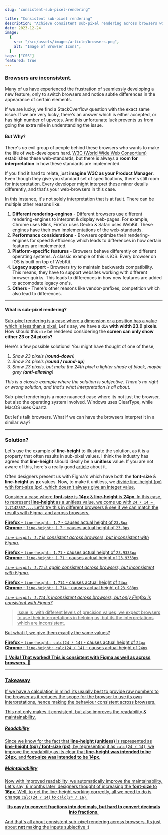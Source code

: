 ```yaml
---
slug: "consistent-sub-pixel-rendering"

title: "Consistent sub-pixel rendering"
description: "Achieve consistent sub-pixel rendering across browsers with improved readability"
date: 2023-12-24
image:
  {
    src: "/src/assets/images/article/browsers.png",
    alt: "Image of Browser Icons",
  }
tags: ["CSS"]
featured: true
---
```


### Browsers are inconsistent.

Many of us have experienced the frustration of seamlessly developing a new feature, only to switch browsers and notice subtle differences in the appearance of certain elements.

If we are lucky, we find a StackOverflow question with the exact same issue. If we are very lucky, there's an answer which is either accepted, or has high number of upvotes. And this unfortunate luck prevents us from going the extra mile in understanding the issue.

#### But Why?

There's _no_ evil group of people behind these browsers who wants to make the life of web-developers hard. [W3C (World Wide Web Consortium)](https://www.w3.org/) establishes these web-standards, but there is always a **room for interpretation** in how these standards are implemented.

If you find it hard to relate, just **imagine W3C as your Product Manager**. Even though they give you standard set of specifications, there's still room for interpretation. Every developer might interpret these minor details differently, and that's your web-browsers in this case.

In this instance, it's not solely interpretation that is at fault. There can be multiple other reasons like:

1. **Different rendering-engines** - Different browsers use different rendering-engines to interpret & display web-pages. For example, Chrome uses Blink, Firefox uses Gecko & Safari uses WebKit. These engines have their own implementations of the web-standards.
2. **Performance considerations** - Browsers optimize their rendering-engines for speed & efficiency which leads to differences in how certain features are implemented.
3. **Platform-specific features** - Browsers behave differently on different operating systems. A classic example of this is iOS. Every browser on iOS is built on top of WebKit.
4. **Legacy support** - Browsers try to maintain backwards compatibility. This means, they have to support websites working with different browser quirks. This leads to differences in how new features are added to accomodate legacy one's.
5. **Others** - There's other reasons like vendor-prefixes, competition which also lead to differences.

<!-- <br/>

**TLDR is, browsers are inconsistent, and it's the hard truth which needs to be accepted.** -->

<hr/>

#### What is sub-pixel rendering?

<u>Sub-pixel rendering is a case where a dimension or a position has a value which is less than a pixel.</u> Let's say, we have a **`div` with width 23.9 pixels**. How should this `div` be rendered considering the **screen can only show either 23 or 24 pixels?**

Here's a few possible solutions! You might have thought of one of these,

1. _Show 23 pixels (**round-down**)_
2. _Show 24 pixels (**round / round-up**)_
3. _Show 23 pixels, but make the 24th pixel a lighter shade of black, maybe grey (**anti-aliasing**)_

_This is a classic example where the solution is subjective. There's no right or wrong solution, and that's what interpretation is all about._

Sub-pixel rendering is a more nuanced case where its not just the browser, but also the operating system involved. Windows uses ClearType, while MacOS uses Quartz.

But let's talk browsers. What if we can have the browsers interpret it in a similar way?

<hr/>

### Solution?

Let's use the example of **line-height** to illustrate the solution, as it is a property that often results in sub-pixel values. I think the industry has agreed that **line-height** should ideally be a **unitless** value. If you are not aware of this, here's a really good [article](http://meyerweb.com/eric/thoughts/2006/02/08/unitless-line-heights/) about it.

Often designers present us with Figma's which have both the **font-size** & **line-height** as **px** values. Now, to make it unitless, we <u>divide line-height (px) with font-size (px)<u/>, which doesn't always give an integer value.

Consider a case where **font-size** is **14px** & **line-height** is **24px**. In this case, to represent **line-height** as a unitless value, we come up with `24 / 14 = 1.7142857...`. Let's try this in different browsers & see if we can match the results with Figma, and across browsers,

**Firefox** - `line-height: 1.7` - causes actual height of `23.8px`\
**Chrome** - `line-height: 1.7` - causes actual height of `23.8px`

_`line-height: 1.7` is consistent across browsers, but inconsistent with Figma._

**Firefox** - `line-height: 1.71` - causes actual height of `23.9333px`\
**Chrome** - `line-height: 1.71` - causes actual height of `23.9333px`

_`line-height: 1.71` is again consistent across browsers, but inconsistent with Figma._

**Firefox** - `line-height: 1.714` - causes actual height of `24px`\
**Chrome** - `line-height: 1.714` - causes actual height of `23.988px`

_`line-height: 1.714` is inconsistent across browsers, but only Firefox is consistent with Figma?_

> Issue is, with different levels of precision values, we expect browsers to use their interpretations in helping us, but its the interpretations which are inconsistent.

But what if, we give them exactly the same values?

**Firefox** - `line-height: calc(24 / 14)` - causes actual height of `24px`\
**Chrome** - `line-height: calc(24 / 14)` - causes actual height of `24px`

**🎉 Voila! That worked! This is consistent with Figma as well as across browsers. 🎉**

<hr/>

### Takeaway

If we have a calculation in mind, its usually best to provide raw numbers to the browser as it reduces the scope for the browser to use its own interpretations, hence making the behaviour consistent across browsers.

This not only makes it consistent, but also improves the readability & maintainability.

##### Readability

Since we know for the fact that **line-height (unitless)** is represented as **line-height (px) / font-size (px)**, by representing it as `calc(24 / 14)`, we improve the readability as its clear that **line-height was intended to be 24px**, and **font-size was intended to be 14px**.

##### Maintainability

Now with improved readability, we automatically improve the maintainability. Let's say, 6 months later, designers thought of increasing the **font-size** to **16px**. Well, to get the line-height working correctly, all we need to do is change `calc(24 / 14)` to `calc(24 / 16)`.

**<center>Its easy to convert fractions into decimals, but hard to convert decimals into fractions.</center>**

And that's all about consistent sub-pixel rendering across browsers. Its just about **not** making the inputs subjective :)
